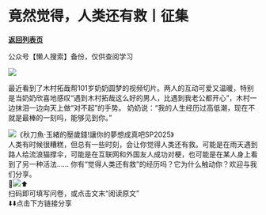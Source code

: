 # 竟然觉得，人类还有救丨征集

[**返回列表页**](/gzh/看理想)

公众号【懒人搜索】备份，仅供查阅学习

![](https://mmbiz.qpic.cn/mmbiz_png/aP7vrTpXJxRA0ViaNRqia18YGj5LgX4VSibTFXfBlkXZakYUA8yBkEQYYmpmDmxH0IZyeY4oUcOiabiaj1PywxF6StQ/640?wx_fmt=png)

  
最近看到了木村拓哉帮101岁奶奶圆梦的视频切片。两人的互动可爱又温暖，特别是当奶奶欣喜地感叹“遇到木村拓哉这么好的男人，比遇到我老公都开心”，木村一边抹泪一边向天上做“对不起”的手势。
奶奶说：“我的人生经历过高低潮，现在不就是最棒的一刻吗，能够见到你。”

  

![](https://mmbiz.qpic.cn/mmbiz_jpg/aP7vrTpXJxRlrmjxmqewlbj0icpcSYhva6NuVEWuxIVeWYYKKhhAcbxnGKZOCib0r6ia8yFFBv4w3ic0J2UaJxRp4A/640?wx_fmt=jpeg)《秋刀魚·玉緒的壓歲錢!讓你的夢想成真吧SP2025》  
人类有时候很糟糕，但总有一些时刻，会让你觉得人类还有救。可能是在雨天遇到路人给流浪猫撑伞，可能是在互联网和外国友人成功对梗，也可能是在某人身上看到了另一种活法……
你有“觉得人类还有救”的经历吗？它为什么触动你？欢迎与我们分享。  
💖![](https://mmbiz.qpic.cn/mmbiz_jpg/aP7vrTpXJxRlrmjxmqewlbj0icpcSYhvasVYg1ehxwRJiclgOHlG9IuRl61Y50x4qcdicDolh5LE1GJwQo0KutojA/640?wx_fmt=jpeg&from;=appmsg)⬆️  
扫码即可填写问卷，或点击文末“阅读原文”  
⬇️⬇️点击下方链接分享

